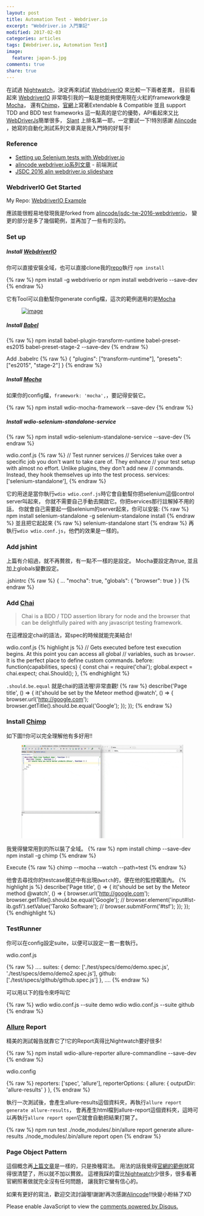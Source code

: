 ```yaml
---
layout: post
title: Automation Test - Webdriver.io
excerpt: "Webdriver.io 入門筆記"
modified: 2017-02-03
categories: articles
tags: [Webdriver.io, Automation Test]
image:
  feature: japan-5.jpg
comments: true
share: true
---
```


在試過 [Nightwatch]，決定再來試試 [WebdriverIO] 來比較一下兩者差異，
目前看起來 [WebdriverIO] 非常吸引我的一點是他能夠使用現在火紅的framework像是[Mocha]，
還有[Chimp]，[官網](http://webdriver.io/)上寫著Extendable & Compatible 並且 support 
TDD and BDD test frameworks 這一點真的是它的優勢，API看起來又比 
[WebDriverJs](https://github.com/SeleniumHQ/selenium/wiki/WebDriverJs)簡單很多，
 [Slant](https://www.slant.co/topics/2814/~node-js-selenium-webdriver-client-libraries-bindings)
上排名第一耶，一定要試一下!特別感謝 [Alincode] ，她寫的自動化測試系列文章真是我入門時的好幫手!

### Reference

* [Setting up Selenium tests with Webdriver.io](https://medium.com/@boriscoder/setting-up-selenium-tests-with-webdriver-io-cc7fc3c86629#.xzd52mm3x)
* [alincode webdriver.io系列文章](http://alincode.github.io/blog/all-categories/) - 前端測試
* [JSDC 2016 alin webdriver.io slideshare](http://slides.com/alincode/jsdc2016_webdriverio#/)

### WebdriverIO Get Started

My Repo: [WebdriverIO Example](https://github.com/ElaineHuang/webdriverio_example.git)

應該能很輕易地發現我是forked from [alincode/jsdc-tw-2016-webdriverio](https://github.com/alincode/jsdc-tw-2016-webdriverio.git)，
變更的部分是多了幾個範例，並再加了一些有的沒的。

### Set up

##### Install [WebdriverIO]

你可以直接安裝全域，也可以直接clone我的[repo](https://github.com/ElaineHuang/webdriverio_example.git)執行 `npm install`

{% raw %}
    npm install -g webdriverio
    or
    npm install webdriverio --save-dev
{% endraw %}

它有Tool可以自動幫你generate config檔，這次的範例選用的是[Mocha](https://mochajs.org/)
<figure>
	<a href="https://camo.githubusercontent.com/c3a1ec4c4926b1bc534c6a1c104ec4052d4c5b25/687474703a2f2f7765626472697665722e696f2f696d616765732f636f6e6669672d7574696c6974792e676966"><img src="https://camo.githubusercontent.com/c3a1ec4c4926b1bc534c6a1c104ec4052d4c5b25/687474703a2f2f7765626472697665722e696f2f696d616765732f636f6e6669672d7574696c6974792e676966" alt="image"></a>
</figure>

##### Install [Babel]

{% raw %}
    npm install babel-plugin-transform-runtime babel-preset-es2015 babel-preset-stage-2 --save-dev
{% endraw %}

Add .babelrc
{% raw %}
    {
      "plugins": ["transform-runtime"],
      "presets": ["es2015", "stage-2"]
    }
{% endraw %}

##### Install [Mocha]

如果你的config檔，`framework: 'mocha',`，要記得安裝它。

{% raw %}
    npm install wdio-mocha-framework --save-dev
{% endraw %}

##### Install wdio-selenium-standalone-service

{% raw %}
    npm install wdio-selenium-standalone-service --save-dev
{% endraw %}

wdio.conf.js
{% raw %}
    // Test runner services
    // Services take over a specific job you don't want to take care of. They enhance
    // your test setup with almost no effort. Unlike plugins, they don't add new
    // commands. Instead, they hook themselves up into the test process.
    services: ['selenium-standalone'],
{% endraw %}

它的用途是當你執行`wdio wdio.conf.js`時它會自動幫你把selenium這個control server叫起來，
你就不需要自己手動去開啟它。你把services那行註解掉不用的話，
你就會自己需要起一個selenium的server起來，你可以安裝:
{% raw %}
    npm install selenium-standalone -g
    selenium-standalone install
{% endraw %}
並且把它起起來
{% raw %}
    selenium-standalone start
{% endraw %}
再執行`wdio wdio.conf.js`，他們的效果是一樣的。

### Add jshint

上篇有介紹過，就不再贅敘，有一點不一樣的是設定。
Mocha要設定為true, 並且加上globals變數設定。

.jshintrc
{% raw %}
    {
      ...
      "mocha": true,
      "globals": {
        "browser": true
      }
    }
{% endraw %}

### Add [Chai](http://chaijs.com/)

> Chai is a BDD / TDD assertion library for node and the browser that can be delightfully paired with any javascript testing framework.

在這裡設定chai的語法，寫spec的時候就能完美結合!

wdio.conf.js
{% highlight js %}
  // Gets executed before test execution begins. At this point you can access all global
  // variables, such as `browser`. It is the perfect place to define custom commands.
  before: function(capabilities, specs) {
    const chai = require('chai');
    global.expect = chai.expect;
    chai.Should();
  },
{% endhighlight %}

`.should.be.equal` 就是chai的語法喔!非常直觀!
{% raw %}
    describe('Page title', () => {
        it('should be set by the Meteor method @watch', () => {
          browser.url('http://google.com');
          browser.getTitle().should.be.equal('Google');
        });
    });
{% endraw %}

### Install [Chimp]

如下圖!!你可以完全理解他有多好用!!
<figure>
	<a href="https://raw.githubusercontent.com/xolvio/chimp/master/images/realtime.gif"><img src="https://raw.githubusercontent.com/xolvio/chimp/master/images/realtime.gif" alt="image"></a>
</figure>

我覺得蠻常用到的所以裝了全域。
{% raw %}
    npm install chimp --save-dev
    npm install -g chimp
{% endraw %}

Execute
{% raw %}
    chimp --mocha --watch --path=test
{% endraw %}

他會去尋找你的testcase敘述中有出現`@watch`的，便在他的監控範圍內。
{% highlight js %}
  describe('Page title', () => {
    it('should be set by the Meteor method @watch', () => {
      browser.url('http://google.com');
      browser.getTitle().should.be.equal('Google');
      // browser.element('input#lst-ib.gsfi').setValue('Taroko Software');
      // browser.submitForm('#tsf');
    });
  });
{% endhighlight %}

### TestRunner

你可以在config設定suite，以便可以設定一套一套執行。

wdio.conf.js

{% raw %}
    ....
    suites: {
        demo: ['./test/specs/demo/demo.spec.js', './test/specs/demo/demo2.spec.js'],
        github: ['./test/specs/github/github.spec.js']
    },
    ....
{% endraw %}

可以用以下的指令來呼叫它

{% raw %}
    wdio wdio.conf.js --suite demo
    wdio wdio.conf.js --suite github
{% endraw %}

### [Allure] Report

精美的測試報告就靠它了!它的Report真得比Nightwatch要好很多!

{% raw %}
    npm install wdio-allure-reporter allure-commandline --save-dev
{% endraw %}

wdio.config

{% raw %}
    reporters: ['spec', 'allure'],
    reporterOptions: {
        allure: {
            outputDir: 'allure-results'
        }
    },
{% endraw %}

執行一次測試後，會產生allure-results這個資料夾，再執行`allure report generate allure-results`，
會再產生html檔到allure-report這個資料夾，這時可以再執行`allure report open`它就會自動把結果打開了。

{% raw %}
    npm run test
    ./node_modules/.bin/allure report generate allure-results
    ./node_modules/.bin/allure report open
{% endraw %}

### Page Object Pattern

這個概念再[上篇文章](http://blog.elaine.me/articles/nightwatch/)是一樣的，只是換種寫法。
用法的話我覺得[官網的範例](http://webdriver.io/guide/testrunner/pageobjects.html)就寫得很清楚了，所以就不加以贅敘。
這裡我踩的雷比[Nightwatch]少很多，很多看著官網照著做就完全沒有任何問題，
讓我對它蠻有信心的。

如果有更好的寫法，歡迎交流討論喔!謝謝!再次感謝[Alincode]!!快變小粉絲了XD

[Nightwatch]: http://nightwatchjs.org/
[WebdriverIO]: http://webdriver.io/
[Mocha]: https://mochajs.org/
[Chimp]: https://github.com/xolvio/chimp
[Alincode]: http://alincode.github.io/blog/
[Babel]: https://babeljs.io/
[Allure]: http://allure.qatools.ru/

<div id="disqus_thread"></div>
<script>
    /**
     *  RECOMMENDED CONFIGURATION VARIABLES: EDIT AND UNCOMMENT THE SECTION BELOW TO INSERT DYNAMIC VALUES FROM YOUR PLATFORM OR CMS.
     *  LEARN WHY DEFINING THESE VARIABLES IS IMPORTANT: https://disqus.com/admin/universalcode/#configuration-variables
     */
    /*
    var disqus_config = function () {
        this.page.url = PAGE_URL;  // Replace PAGE_URL with your page's canonical URL variable
        this.page.identifier = PAGE_IDENTIFIER; // Replace PAGE_IDENTIFIER with your page's unique identifier variable
    };
    */
    (function() {  // REQUIRED CONFIGURATION VARIABLE: EDIT THE SHORTNAME BELOW
        var d = document, s = d.createElement('script');
        
        s.src = '//elainehuang.disqus.com/embed.js';  // IMPORTANT: Replace EXAMPLE with your forum shortname!
        
        s.setAttribute('data-timestamp', +new Date());
        (d.head || d.body).appendChild(s);
    })();
</script>
<noscript>Please enable JavaScript to view the <a href="https://disqus.com/?ref_noscript" rel="nofollow">comments powered by Disqus.</a></noscript>

<script>
  (function(i,s,o,g,r,a,m){i['GoogleAnalyticsObject']=r;i[r]=i[r]||function(){
  (i[r].q=i[r].q||[]).push(arguments)},i[r].l=1*new Date();a=s.createElement(o),
  m=s.getElementsByTagName(o)[0];a.async=1;a.src=g;m.parentNode.insertBefore(a,m)
  })(window,document,'script','https://www.google-analytics.com/analytics.js','ga');

  ga('create', 'UA-88441714-1', 'auto');
  ga('send', 'pageview');

</script>